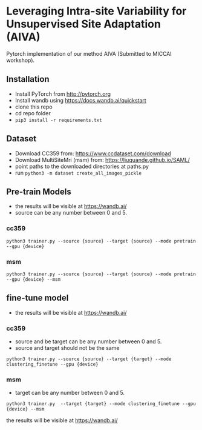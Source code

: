 # Leveraging Intra-site Variability for Unsupervised  Site Adaptation (AIVA)

Pytorch implementation of our method AIVA (Submitted to MICCAI workshop).

## Installation

* Install PyTorch from http://pytorch.org
* Install wandb using https://docs.wandb.ai/quickstart
* clone this repo
* cd repo folder
* ```pip3 install -r requirements.txt```

## Dataset

* Download CC359 from: https://www.ccdataset.com/download
* Download MultiSiteMri (msm) from: https://liuquande.github.io/SAML/
* point paths to the downloaded directories at paths.py
* run ```python3 -m dataset create_all_images_pickle```

## Pre-train Models
* the results will be visible at https://wandb.ai/
* source can be any number between 0 and 5. 
### cc359

```
python3 trainer.py --source {source} --target {source} --mode pretrain --gpu {device}
```

### msm

```
python3 trainer.py --source {source} --target {source} --mode pretrain --gpu {device} --msm
```



## fine-tune model
* the results will be visible at https://wandb.ai/

### cc359
* source and be target can be any number between 0 and 5.
* source and target should not be the same
```
python3 trainer.py --source {source} --target {target} --mode clustering_finetune --gpu {device}
```

### msm
* target can be any number between 0 and 5.
```
python3 trainer.py  --target {target} --mode clustering_finetune --gpu {device} --msm
```

the results will be visible at https://wandb.ai/